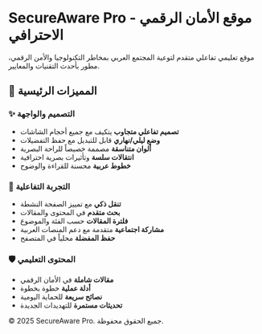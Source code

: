 # SecureAware Pro - موقع الأمان الرقمي الاحترافي

موقع تعليمي تفاعلي متقدم لتوعية المجتمع العربي بمخاطر التكنولوجيا والأمن الرقمي، مطور بأحدث التقنيات والمعايير.

## 🚀 المميزات الرئيسية

### ✨ التصميم والواجهة
- **تصميم تفاعلي متجاوب** يتكيف مع جميع أحجام الشاشات
- **وضع ليلي/نهاري** قابل للتبديل مع حفظ التفضيلات
- **ألوان متناسقة** مصممة خصيصاً للراحة البصرية
- **انتقالات سلسة** وتأثيرات بصرية احترافية
- **خطوط عربية** محسنة للقراءة والوضوح

### 📱 التجربة التفاعلية
- **تنقل ذكي** مع تمييز الصفحة النشطة
- **بحث متقدم** في المحتوى والمقالات
- **فلترة المقالات** حسب الفئة والموضوع
- **مشاركة اجتماعية** متقدمة مع دعم المنصات العربية
- **حفظ المفضلة** محلياً في المتصفح

### 🛡️ المحتوى التعليمي
- **مقالات شاملة** في الأمان الرقمي
- **أدلة عملية** خطوة بخطوة
- **نصائح سريعة** للحماية اليومية
- **تحديثات مستمرة** للتهديدات الجديدة


© 2025 SecureAware Pro. جميع الحقوق محفوظة.

